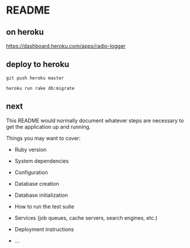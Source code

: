 # README

## on heroku

https://dashboard.heroku.com/apps/radio-logger

## deploy to heroku

```
git push heroku master
```

```
heroku run rake db:migrate
```

## next
This README would normally document whatever steps are necessary to get the
application up and running.

Things you may want to cover:

* Ruby version

* System dependencies

* Configuration

* Database creation

* Database initialization

* How to run the test suite

* Services (job queues, cache servers, search engines, etc.)

* Deployment instructions

* ...
